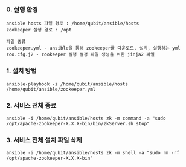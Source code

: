 ### 0. 실행 환경
```
ansible hosts 파일 경로 : /home/qubit/ansible/hosts
zookeeper 실행 경로 : /opt

파일 종류
zookeeper.yml - ansible을 통해 zookeeper를 다운로드, 설치, 실행하는 yml
zoo.cfg.j2 - zookeeper 실행 설정 파일 생성을 위한 jinja2 파일
```

### 1. 설치 방법
```
ansible-playbook -i /home/qubit/ansible/hosts /home/qubit/ansible/zookeeper.yml
```

### 2. 서비스 전체 종료
```
ansible -i /home/qubit/ansible/hosts zk -m command -a "sudo /opt/apache-zookeeper-X.X.X-bin/bin/zkServer.sh stop"
```

### 3. 서비스 전체 설치 파일 삭제
```
ansible -i /home/qubit/ansible/hosts zk -m shell -a "sudo rm -rf /opt/apache-zookeeper-X.X.X-bin"
```
